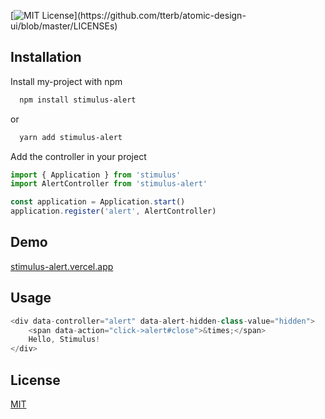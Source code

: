 
[![MIT License](https://img.shields.io/apm/l/atomic-design-ui.svg?)](https://github.com/tterb/atomic-design-ui/blob/master/LICENSEs)

  
## Installation 

Install my-project with npm

```bash 
  npm install stimulus-alert
```

or 

```bash 
  yarn add stimulus-alert
```    

Add the controller in your project

```javascript
import { Application } from 'stimulus'
import AlertController from 'stimulus-alert'

const application = Application.start()
application.register('alert', AlertController)
```


## Demo

[stimulus-alert.vercel.app](https://stimulus-alert.vercel.app)
  
## Usage

```javascript
<div data-controller="alert" data-alert-hidden-class-value="hidden">
    <span data-action="click->alert#close">&times;</span>
    Hello, Stimulus!
</div>
```

  
## License

[MIT](https://choosealicense.com/licenses/mit/)

